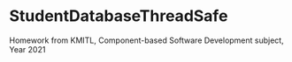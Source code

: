 # StudentDatabaseThreadSafe
Homework from KMITL, Component-based Software Development subject, Year 2021
